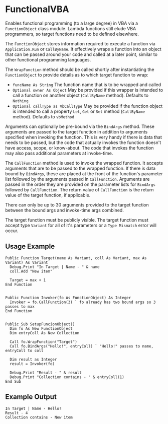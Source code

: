 # FunctionalVBA
Enables functional programming (to a large degree) in VBA via a `FunctionObject` class module. Lambda functions still elude VBA programmers, so target functions need to be defined elsewhere.

The `FunctionObject` stores information required to execute a function via `Application.Run` or `CallByName`. It effectively wraps a function into an object that can be passed around your code and called at a later point, similar to other functional programming languages.

The `WrapFunction` method should be called shortly after instantiating the `FunctionObject` to provide details as to which target function to wrap:
- `funcName As String` The function name that is to be wrapped and called
- `Optional owner As Object` May be provided if this wrapper is intended to call a function on another object (`CallByName` method). Defaults to `Nothing`
- `Optional callType as VbCallType` May be provided if the function object is intended to call a property `Let`, `Get` or `Set` method (`CallByName` method). Defaults to `vbMethod`

Arguments can optionally be pre-bound via the `BindArgs` method. These arguments are passed to the target function in addition to arguments specified when invoking the function. This is very handy if there is data that needs to be passed, but the code that actually invokes the function doesn't have access, scope, or know-about. The code that invokes the function may also pass additional parameters at invoke-time.

The `CallFunction` method is used to invoke the wrapped function. It accepts arguments that are to be passed to the wrapped function. If there is data bound by `BindArgs`, these are placed at the front of the function's parameter list followed by the arguments passed in `CallFunction`. Arguments are passed in the order they are provided on the parameter lists for `BindArgs` followed by `CallFunction`. The return value of `CallFunction` is the return value of the target function, if applicable.

There can only be up to 30 arguments provided to the target function between the bound args and invoke-time args combined.

The target function must be publicly visible. The target function must accept type `Variant` for all of it's parameters or a `Type Mismatch` error will occur.

## Usage Example
```VBA
Public Function Target(name As Variant, coll As Variant, max As Variant) As Variant
  Debug.Print "In Target | Name - " & name
  coll.Add "New item"
  
  Target = max + 1
End Function


Public Function Invoker(fo As FunctionObject) As Integer
  Invoker = fo.CallFunction(3) ` fo already has two bound args so 3 passes to max
End Function


Public Sub SetupFuncionObject()
  Dim fo As New FunctionObject
  Dim entryColl As New Collection
  
  Call fo.WrapFunction("Target")
  Call fo.BindArgs("Hello!", entryColl) ` "Hello!" passes to name, entryColl to coll
  
  Dim result as Integer
  result = Invoker(fo)
  
  Debug.Print "Result - " & result
  Debug.Print "Collection contains - " & entryColl(1)
End Sub
```
## Example Output
```
In Target | Name - Hello!
Result - 4
Collection contains - New item
```
